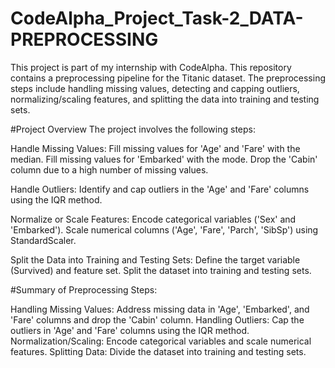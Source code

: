 # CodeAlpha_Project_Task-2_DATA-PREPROCESSING
This project is part of my internship with CodeAlpha. This repository contains a preprocessing pipeline for the Titanic dataset. The preprocessing steps include handling missing values, detecting and capping outliers, normalizing/scaling features, and splitting the data into training and testing sets.

#Project Overview
The project involves the following steps:

Handle Missing Values:
Fill missing values for 'Age' and 'Fare' with the median.
Fill missing values for 'Embarked' with the mode.
Drop the 'Cabin' column due to a high number of missing values.

Handle Outliers:
Identify and cap outliers in the 'Age' and 'Fare' columns using the IQR method.

Normalize or Scale Features:
Encode categorical variables ('Sex' and 'Embarked').
Scale numerical columns ('Age', 'Fare', 'Parch', 'SibSp') using StandardScaler.

Split the Data into Training and Testing Sets:
Define the target variable (Survived) and feature set.
Split the dataset into training and testing sets.


#Summary of Preprocessing Steps:

Handling Missing Values: Address missing data in 'Age', 'Embarked', and 'Fare' columns and drop the 'Cabin' column.
Handling Outliers: Cap the outliers in 'Age' and 'Fare' columns using the IQR method.
Normalization/Scaling: Encode categorical variables and scale numerical features.
Splitting Data: Divide the dataset into training and testing sets.
